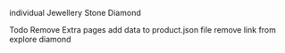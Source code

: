 individual Jewellery
Stone Diamond

Todo
Remove Extra pages 
add data to product.json file
remove link from explore diamond 